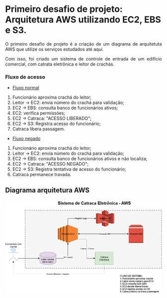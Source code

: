 # Primeiro desafio de projeto: Arquitetura AWS utilizando EC2, EBS e S3.

<div align="justify">

O primeiro desafio de projeto é a criação de um diagrama de arquitetuta AWS que utilize os serviços estudados até aqui.

Com isso, foi criado um sistema de controle de entrada de um edifício comercial, com catrata eletrônica e leitor de crachás.

### Fluxo de acesso

* <u> Fluxo normal</u>
1. Funcionário aproxima crachá do leitor;
2. Leitor -> EC2: envia número do crachá para validação;
3. EC2 -> EBS: consulta banco de funcionários ativos;
4. EC2: verifica permissões;
5. EC2 -> Catraca: "ACESSO LIBERADO";
6. EC2 -> S3: Registra acesso do funcionário;
7. Catraca libera passagem.

* <u> Fluxo negado</u>
1. Funcionário aproxima crachá do leitor;
2. Leitor -> EC2: envia número do crachá para validação;
3. EC2 -> EBS: consulta banco de funcionários ativos e não localiza;
4. EC2 -> Catraca: "ACESSO NEGADO";
65. EC2 -> S3: Registra tentativa de acesso do funcionário;
6. Catraca permanece travada.  


## Diagrama arquitetura AWS

![Arquitetura AWS](Sistema_catraca_AWS.drawio.png)

</div>


